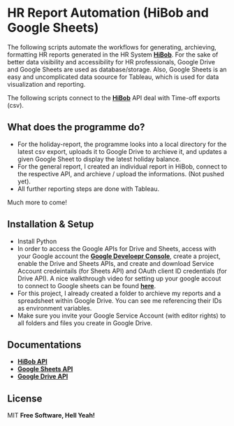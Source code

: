 # HR Report Automation (HiBob and Google Sheets)
The following scripts automate the workflows for generating, archieving, formatting HR reports generated in the HR System **[HiBob](https://www.hibob.com/)**. For the sake of better data visibility and accessibility for HR professionals, Google Drive and Google Sheets are used as database/storage. Also, Google Sheets is an easy and uncomplicated data soource for Tableau, which is used for data visualization and reporting. 

The following scripts connect to the **[HiBob](https://www.hibob.com/)** API deal with Time-off exports (csv). 

## What does the programme do?
- For the holiday-report, the programme looks into a local directory for the latest csv export, uploads it to Google Drive to archieve it, and updates a given Google Sheet to display the latest holiday balance.
- For the general report, I created an individual report in HiBob, connect to the respective API, and archieve / upload the informations. (Not pushed yet).
- All further reporting steps are done with Tableau.

Much more to come!

## Installation & Setup
- Install Python
- In order to access the Google APIs for Drive and Sheets, access with your Google account the **[Google Develoepr Console](https://console.cloud.google.com/)**, create a project, enable the Drive and Sheets APIs, and create and download Service Account credeintails (for Sheets API) and OAuth client ID credentials (for Drive API). A nice walkthrough video for setting up your google accout to connect to Google sheets can be found **[here](https://www.youtube.com/watch?v=4ssigWmExak&t=1028s)**. 
- For this project, I already created a folder to archieve my reports and a spreadsheet within Google Drive. You can see me referencing their IDs as environment variables. 
- Make sure you invite your Google Service Account (with editor rights) to all folders and files you create in Google Drive.

## Documentations
- **[HiBob API](https://help.hibob.com/hc/en-us/articles/4557125039505-Getting-started-with-APIs)**
- **[Google Sheets API](https://developers.google.com/sheets/api/reference/rest)**
- **[Google Drive API](https://developers.google.com/drive/api/v3/reference)**


## License

MIT
**Free Software, Hell Yeah!**